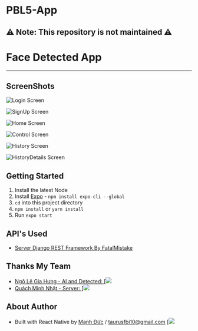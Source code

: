 # PBL5-App

## ⚠️ Note: This repository is not maintained ⚠️

# Face Detected App

----------

## ScreenShots
![Login Screen](https://i.ibb.co/qp1pRf8/Login.jpg|width=138)

![SignUp Screen](https://i.ibb.co/KN6B3x1/SignUp.jpg|width=138)

![Home Screen](https://i.ibb.co/5MSSd04/home.jpg|width=138)

![Control Screen](https://i.ibb.co/DLNJBXj/control.jpg|width=138)

![History Screen](https://i.ibb.co/SNJgstL/history.jpg|width=138)

![HistoryDetails Screen](https://i.ibb.co/SrTtTLM/historydetail.jpg|width=138)

## Getting Started
1. Install the latest Node
2. Install [Expo](https://expo.io/) - `npm install expo-cli --global`
3. `cd` into this project directory
4. `npm install` or `yarn install`
5. Run `expo start`

## API's Used

- [Server Django REST Framework By FatalMistake](localhost:port/{input})

## Thanks My Team
* [Ngô Lê Gia Hưng - AI and Detected: ](https://www.facebook.com/Ryn.super)
[![](https://scontent.fhan14-1.fna.fbcdn.net/v/t1.6435-9/120433927_1500519803491813_6633119669710735679_n.jpg?_nc_cat=102&ccb=1-7&_nc_sid=174925&_nc_ohc=Nk1T1G1U1HoAX8PDbDa&_nc_ht=scontent.fhan14-1.fna&oh=00_AT_SS54eKNblSMpF8zf_FRwLKRvF0QYRTlNt5dhuPVj9ug&oe=62DA11D5)
* [Quách Minh Nhật - Server: ](https://www.facebook.com/rum.quach.3)
[![](https://scontent.fhan14-2.fna.fbcdn.net/v/t1.6435-9/151330995_2950197591970795_6455962273416497210_n.jpg?_nc_cat=106&ccb=1-7&_nc_sid=09cbfe&_nc_ohc=XmucerK9fasAX-FjVvk&_nc_ht=scontent.fhan14-2.fna&oh=00_AT9QF-JZu2xsPlraF6s4fbcNQxbWj9NHlyUQk-YiUojC7Q&oe=62DB3798)

## About Author
* Built with React Native by [Mạnh Đức](https://www.facebook.com/taurusfbi04/) / [taurusfbi10@gmail.com](mailto:taurusfbi10@gmail.com)
[![](https://scontent.fhan14-2.fna.fbcdn.net/v/t1.6435-9/94753504_2522640064718313_850622671019311104_n.jpg?_nc_cat=100&ccb=1-7&_nc_sid=174925&_nc_ohc=T58-2Xp8DLMAX_IJXGF&_nc_ht=scontent.fhan14-2.fna&oh=00_AT8v-qIlqa5D3BfUOxJr-KtqkNehfUPefOBSu4DABacAkQ&oe=62DCBD0E)


